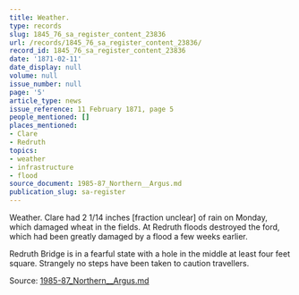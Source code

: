 ```yaml
---
title: Weather.
type: records
slug: 1845_76_sa_register_content_23836
url: /records/1845_76_sa_register_content_23836/
record_id: 1845_76_sa_register_content_23836
date: '1871-02-11'
date_display: null
volume: null
issue_number: null
page: '5'
article_type: news
issue_reference: 11 February 1871, page 5
people_mentioned: []
places_mentioned:
- Clare
- Redruth
topics:
- weather
- infrastructure
- flood
source_document: 1985-87_Northern__Argus.md
publication_slug: sa-register
---
```


Weather.  Clare had 2 1/14 inches [fraction unclear] of rain on Monday, which damaged wheat in the fields.  At Redruth floods destroyed the ford, which had been greatly damaged by a flood a few weeks earlier.

Redruth Bridge is in a fearful state with a hole in the middle at least four feet square.  Strangely no steps have been taken to caution travellers.

Source: [1985-87_Northern__Argus.md](/downloads/markdown/1985-87_Northern__Argus.md)
